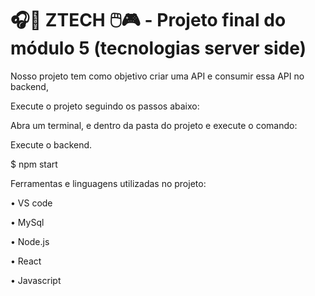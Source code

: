 

#   🎧📱 ZTECH 🖱️🎮 - Projeto final do módulo 5 (tecnologias server side)

Nosso projeto tem como objetivo criar uma API e consumir essa API no backend,



Execute o projeto seguindo os passos abaixo: 

Abra um terminal, e dentro da pasta do projeto e execute o comando:


Execute o backend. 

$ npm start



Ferramentas e linguagens utilizadas no projeto:

• VS code 

• MySql 

• Node.js 

• React

• Javascript  



